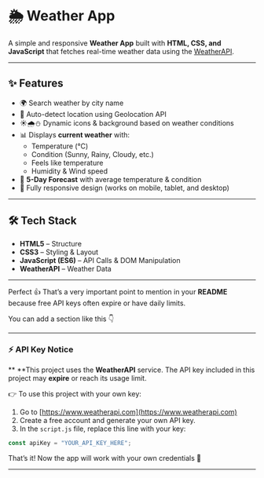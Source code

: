 # 🌦️ Weather App  

A simple and responsive **Weather App** built with **HTML, CSS, and JavaScript** that fetches real-time weather data using the [WeatherAPI](https://www.weatherapi.com/).  

---

## ✨ Features  
- 🌍 Search weather by city name  
- 📍 Auto-detect location using Geolocation API  
- ☀️🌧️⛄ Dynamic icons & background based on weather conditions  
- 📊 Displays **current weather** with:  
  - Temperature (°C)  
  - Condition (Sunny, Rainy, Cloudy, etc.)  
  - Feels like temperature  
  - Humidity & Wind speed  
- 📅 **5-Day Forecast** with average temperature & condition  
- 📱 Fully responsive design (works on mobile, tablet, and desktop)  

---

## 🛠️ Tech Stack  
- **HTML5** – Structure  
- **CSS3** – Styling & Layout  
- **JavaScript (ES6)** – API Calls & DOM Manipulation  
- **WeatherAPI** – Weather Data  

---
Perfect 👍 That’s a very important point to mention in your **README** because free API keys often expire or have daily limits.

You can add a section like this 👇

---

### ⚡ API Key Notice
**
**This project uses the **WeatherAPI** service.
The API key included in this project may **expire** or reach its usage limit.

👉 To use this project with your own key:

1. Go to [https://www.weatherapi.com](https://www.weatherapi.com)
2. Create a free account and generate your own API key.
3. In the `script.js` file, replace this line with your key:

```javascript
const apiKey = "YOUR_API_KEY_HERE";
```

That’s it! Now the app will work with your own credentials 🎉
****
